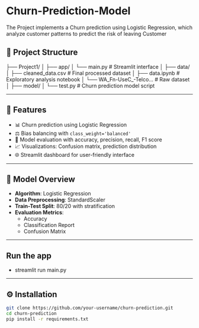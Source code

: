 # Churn-Prediction-Model
The Project implements a Churn prediction using Logistic Regression, which analyze customer patterns to predict the risk of leaving Customer
## 📂 Project Structure
├── Project1/ │ ├── app/ │   └── main.py                 # Streamlit interface │ ├── data/ │   ├── cleaned_data.csv        # Final processed dataset │   ├── data.ipynb              # Exploratory analysis notebook │   └── WA_Fn-UseC_-Telco...    # Raw dataset │ ├── model/ │   └── test.py                 # Churn prediction model script


---

## 🚀 Features

- 📊 Churn prediction using Logistic Regression
- ⚖️ Bias balancing with `class_weight='balanced'`
- 🧮 Model evaluation with accuracy, precision, recall, F1 score
- 📈 Visualizations: Confusion matrix, prediction distribution
- 🌐 Streamlit dashboard for user-friendly interface

---

## 🧠 Model Overview

- **Algorithm**: Logistic Regression  
- **Data Preprocessing**: StandardScaler  
- **Train-Test Split**: 80/20 with stratification  
- **Evaluation Metrics**:
  - Accuracy
  - Classification Report
  - Confusion Matrix

---
## Run the app
  - streamlit run main.py
---


## ⚙️ Installation

```bash
git clone https://github.com/your-username/churn-prediction.git
cd churn-prediction
pip install -r requirements.txt


